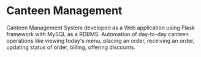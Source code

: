 # Canteen Management
Canteen Management System developed as a Web application using Flask framework with MySQL as a RDBMS. Automation of day-to-day canteen operations like viewing today's menu, placing an order, receiving an order, updating status of order, billing, offering discounts.   
